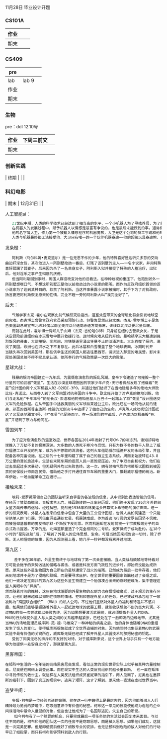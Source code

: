 11月28日        毕业设计开题

### CS101A

| 作业 |      |      |
| ---- | ---- | ---- |
| 期末 |      |      |

### CS409

| pre  |       |      |
| ---- | ----- | ---- |
| lab  | lab 9 |      |
| 作业 |       |      |
| 期末 |       |      |

### 生物

pre：ddl 12.10号

| 作业 |   下周三前交   |      |
| ---- | ---- | ---- |
| 期末 |      |      |

### 创新实践

| 终期 |      |      |

### 科幻电影

| 期末 | 12月31日 |      |

人工智能ai：

```Go
   21世纪中期，人类的科学技术已经达到了相当高的水平，一个小机器人为了寻找养母，为了缩短机器人和人类差距而奋斗的故事。
   在机器人的发展过程中，赋予机器人以情感是最富有争议的，也是最后未能做到的事。通常机器人被视作为一个极其复杂的装置，人们认为他们不会具备感情。但是，有很多父母失去了自己的孩子，时代的需要就使这种可能性大大增加了。终于，Cybertronics Manufacturing制作公司着手解决了这个问题，制造出了第一个具有感情的机器人。
   他的名字叫大卫，作为第一个被输入情感程序的机器男孩，大卫是这个公司的员工亨瑞和他的妻子的一个试验品，他们夫妻俩收养了大卫。而他们自己的孩子却最终因病被冷冻起来，以期待有朝一日，有一种能治疗这种病的方法会出现。尽管大卫逐渐成了他们的孩子，拥有了所有的爱，成为了家庭的一员。但是，一系列意想不到的事件的发生，使得大卫的生活无法进行下去。
   人类与机器最终都无法接受他，大卫只有唯一的一个伙伴机器泰迪——他的超级玩具泰迪熊，也是他的保护者。大卫开始踏上了旅程，去寻找真正属于自己的地方。他发现在那个世界中，机器人和机器之间的差距是那么的巨大，又是那么的脆弱。他要找寻自我、探索人性，成为一个真正意义上的人。
```

发条橙：

       阿利斯（马尔科姆•麦克道尔）是一位无恶不作的少年，他的特殊喜好是边听贝多芬的交响曲边奸淫女性，某次他进入一所别墅抢劫一番后，打残了该别墅的主人——一名小说家，并用特殊喜好蹂躏了其妻子。后来因为杀了一名单身女子，阿利斯入狱并接受了特殊的人格治疗，出狱后，他对淫乐之事产生彻底的厌倦。 
       但当阿利斯回到家时，周围人群没改变对他的旧看法，在种种歧视的重压下，他跑到郊外一所别墅想喘口气，不想这所别墅正是他以前抢劫过的小说家的那所。而作为反政府组织首领的该小说家为了达到某种目的，软禁了阿利斯。当这件事暴露小说家被捕时，其手下为了对抗政府，扬言要把阿利斯恢复原来的性情，完全不理一旁的阿利斯大叫“我完全好了”。

后天：

```
   气候学家杰克·霍尔在观察史前气候研究后指出，温室效应带来的全球暖化将会引发地球空前灾难。杰克博士曾警告政府官员采取预防行动，但警告显然已经太晚。杰克·霍尔博士于是急告美国副总统宣布北纬30度以南全美民众尽速向赤道方向撤离，该线以北民众要尽量保暖。
   而就在此时，霍尔博士得知儿子山姆（杰克·吉伦哈尔饰）只身前往纽约去营救女友，于是决定冒险前进纽约在冰天雪地中展开救援行动。这时候灾难从纽约开始，曼哈顿摩天大楼遭到强烈旋风的袭击，大部摧毁。突然间，地铁隧道里涌出狂暴不止的汹涌洪水。大水吞噬了纽约，淹没了美国，欧洲也在洪水之下不复存在。此后冰层和白雪覆盖了整个地球表面，冰期时代开
当镜头再次回到美国时，那些侥幸生还的美国人都逃往墨西哥，请求进入那里的难民营。影片末尾处美国总统不得不叹息承认道，他所奉行的气候政策是一次巨大的败笔。
```

星球大战：

```
   残暴的银河帝国建立十九年后，为震慑愈演愈烈的叛乱风潮，皇帝下令建造了可摧毁一整个行星的可怕武器“死星”。生活在沙漠星球塔图因的农家少年卢克·天行者偶然发现了搭载着“死星”设计图的两个义军机器人R2-D2和C-3PO，并通过他们结识了在当地隐居多年的绝地大师欧比旺·克诺比，从而卷入到了义军同盟对抗帝国的斗争中。欧比旺开始了对卢克的绝地训练，他们与走私船“千年隼号”的船长汉·索洛和他的搭档伍基人丘巴卡一起踏上了将“死星”设计图送交义军的危险旅程。在从帝国手中拯救美丽的义军领袖莱娅公主后，欧比旺在一场同他从前的徒弟、邪恶的西斯尊主达斯·维德的光剑决斗中选择了了结自己的生命。卢克等人成功携设计图抵达了义军基地雅文4号，但“死星”也尾随而至。在一场激烈的空战后，卢克成功驾机击毁“死星”并证明了原力与他同在。
```

雪国列车：

```
   为了应对愈演愈烈的温室效应，世界各国在2014年发射了代号CW-7的冷冻剂，谁知却将地球推入了万劫不复的极寒深渊。大多数的人类死于寒冷与恐慌，只有为数不多的数千人登上了威尔福德工业开发的列车，成为永不停歇的流浪者。这列火车借助威尔福德开发的永动引擎，并且配备各种完备设施，在之后的十七年里构建了属于自己的独立生态系统，周而复始旋转在43.8万公里的漫长旅途中。生活在末尾车厢的底层人民一直饱受压迫，为了争取自由和权力，他们在过去发起过多次暴动，但无疑例外均以失败告终。这一次，拥有领袖气质的柯蒂斯试图找到被囚禁的安保设计师南宫民秀，借助他之手打开通往首节车厢的重重大门，推翻威尔福德的统治。新年伊始，一场血腥革命正在进行…… 
```

接触未来：

```
   埃莉·爱罗薇带领自己的团队监听来自宇宙的各波段的信息，从中识别出表达智能的信号。在经历了赞助商撤资、百般求告无门、峰回路转的一连串经历后，他们终于发现了26光年外的织女星方向传来的信号。经过解密，竟然是1936年柏林奥运会开幕式上希特勒的演讲画面。进一步的研究表明，外星人在发来的信息中包含了大量的工业设计图纸，告诉人类如何建造一个只能容纳单人的飞行器，凭借虫洞直通织女星。机器建成后，作为首选飞行员的爱罗薇因坚不信教，而被信仰基督教的男友帕尔默·乔斯投下反对票。然而机器却在发射前被一个宗教极端分子的自杀式攻击摧毁。万幸的是，北海道那里造了个完全相同的二号机，爱罗薇终于成功赴约，在18个小时的“星际迷航”后，了解到了外星人的宏伟思想、生命。可惜当她回来报告这一切时，除了乔斯，无人相信她的故事，因为从观测器上看，她几乎一秒钟都没有离开过地球。
```

第九区：

```
    差不多在30年前，外星生物终于与地球有了第一次亲密接触，当人类战战兢兢地等待着对方可能会施予的来势凶猛的侵略与袭击、或者是科技方面飞跃性的进步时，却始终没能达成所愿。原来这些外星生物因为自己所在的星球遭受了战火的摧残，已然成为最后一批幸存者，他们来到地球并不是为了侵略和联姻，而是要寻求庇护。在全世界的重要国家首脑经过了会晤之后，他们一致决定在南非的第九区为这些外星生物建立一个勉强凑合出来的临时避难所，集中管理这些人类眼中的“异类”。
然而随着时间的推移，这些在地球落脚的外星生物的忍耐力也在慢慢被磨光，过于艰苦的生存环境，让他们越来越难以抑制住愤怒的情绪。控制和管理外星人的任务，已经被政府承包给了一家被称为“跨国联合组织” （MNU）的私人公司，不过他们显然对外星人的福利和待遇并不感兴趣，如果他们能够掌握随着外星人一起抵达地球的武器工程，就能收获想象不到的巨大利润。不过MNU的每一次尝试都以失败告终，因为如果想要激活武器网，就必须提取外星人的DNA。
MNU的行为致使外星人与人类之间的关系越来越紧张，已经处在了一触即发的边缘地带，尤其是当MNU的场地管理员威库斯·范·德·马维染了一种神秘的病毒之后，他的身体也随着DNA的重组发生了惊人的变化，使得威库斯很快就成了全世界追捕的对象，因为他同时也象征着MNU的武器实验中最有价值的关键所在，威库斯无疑已经成了解开外星人武器技术的那把秘密的钥匙。
   受到了同类无尽的排斥和不友好的对待，对于威库斯来说，这个世界上似乎只有一个地方能够为他提供一处安身之地了，那就是第九区。
```

黑客帝国：

```
在矩阵中生活的一名年轻的网络黑客尼奥发现，看似正常的现实世界实际上似乎被某种力量控制着，尼奥便在网络上调查此事。而在现实中生活的人类反抗组织的船长墨菲斯， 也一直在矩阵中寻找传说的救世主，就这样在人类反抗组织成员崔妮蒂的指引下，两人见面了，尼奥也在墨菲斯的指引下，回到了真正的现实中，逃离了矩阵，这才了解到，原来他一直活在虚拟世界当中。
```

盗梦空间：

```
   多姆·柯布是一位经验老道的窃贼，他在这一行中算得上是最厉害的，因为他能够潜入人们精神最为脆弱的梦境中，窃取潜意识中有价值的秘密。柯布这一罕见的技能使他成为危险的企业间谍活动中最令人垂涎的对象，但这也让他成为了一名国际逃犯，失去自己的所爱。
    如今柯布有了一个赎罪的机会，只要完成最后一项任务他的生活就会回复本来面目。与以往不同的是，柯布和他的团队这一次的任务不是窃取思想，而是植入思想。如果他们成功，这就是一次完美犯罪。但是即使提前做好了细致专业的安排，也无法预料到危险的敌人对他们的行动早已了如指掌，而只有柯布能够预料到敌人的行踪。
```

